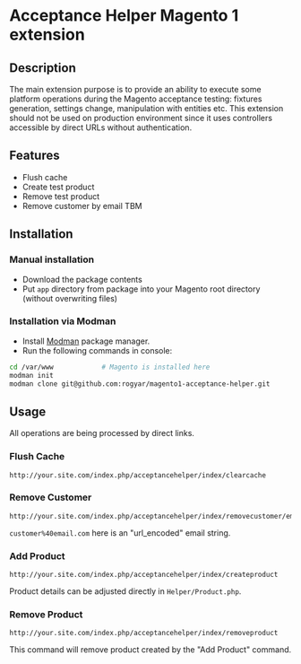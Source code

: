 # Acceptance Helper Magento 1 extension
## Description
The main extension purpose is to provide an ability to execute some platform operations during the Magento acceptance testing: fixtures generation, settings change, manipulation with entities etc. This extension should not be used on production environment since it uses controllers accessible by direct URLs without authentication. 

## Features
- Flush cache
- Create test product
- Remove test product
- Remove customer by email
TBM

## Installation
### Manual installation
- Download the package contents 
- Put `app` directory from package into your Magento root directory (without overwriting files)

### Installation via Modman
- Install [Modman](https://github.com/colinmollenhour/modman) package manager.
- Run the following commands in console:
```Bash
cd /var/www            # Magento is installed here
modman init
modman clone git@github.com:rogyar/magento1-acceptance-helper.git
```

## Usage
All operations are being processed by direct links.
### Flush Cache
```
http://your.site.com/index.php/acceptancehelper/index/clearcache
```
### Remove Customer
```
http://your.site.com/index.php/acceptancehelper/index/removecustomer/email/customer%40email.com
```
`customer%40email.com` here is an "url_encoded" email string.
### Add Product
```
http://your.site.com/index.php/acceptancehelper/index/createproduct
```
Product details can be adjusted directly in `Helper/Product.php`.
### Remove Product
```
http://your.site.com/index.php/acceptancehelper/index/removeproduct
```
This command will remove product created by the "Add Product" command.